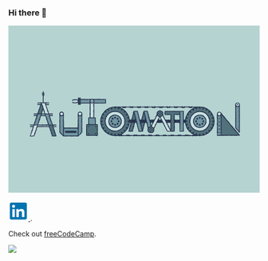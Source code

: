 ### Hi there 👋

![automation](automation.gif)

<p><a href="https://www.linkedin.com/in/prateek-nanhorya-a14919216/" target="_blank" rel="noopener noreferrer">
<img src="linkedin.png" alt="linkedin" width="40"/>
</a>.</p>

<p>Check out <a href="https://www.freecodecamp.org/" target="_blank" rel="noopener noreferrer">freeCodeCamp</a>.</p>



![](https://img.shields.io/badge/GitHub-100000?style=for-the-badge&logo=github&logoColor=white)



<!--
**xD-prateek/xD-prateek** is a ✨ _special_ ✨ repository because its `README.md` (this file) appears on your GitHub profile.

Here are some ideas to get you started:

- 🔭 I’m currently working on ...
- 🌱 I’m currently learning ...
- 👯 I’m looking to collaborate on ...
- 🤔 I’m looking for help with ...
- 💬 Ask me about ...
- 📫 How to reach me: ...
- 😄 Pronouns: ...
- ⚡ Fun fact: ...
-->
